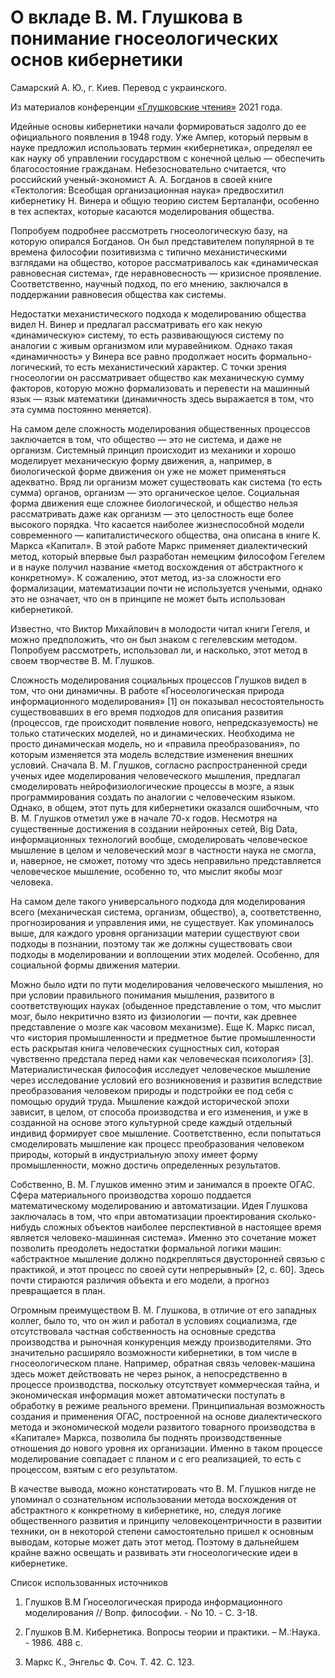 # О вкладе В. М. Глушкова в понимание гносеологических основ кибернетики

Самарский А. Ю., г. Киев. Перевод с украинского.

Из материалов конференции [«Глушковские чтения»](index.md) 2021 года.

Идейные основы кибернетики начали формироваться задолго до ее официального появления в 1948 году. Уже Ампер, который первым в науке предложил использовать термин «кибернетика», определял ее как науку об управлении государством с конечной целью — обеспечить благосостояние гражданам. Небезосновательно считается, что российский ученый-экономист А. А. Богданов в своей книге «Тектология: Всеобщая организационная наука» предвосхитил кибернетику Н. Винера и общую теорию систем Берталанфи, особенно в тех аспектах, которые касаются моделирования общества.

Попробуем подробнее рассмотреть гносеологическую базу, на которую опирался Богданов. Он был представителем популярной в те времена философии позитивизма с типично механистическими взглядами на общество, которое рассматривалось как «динамическая равновесная система», где неравновесность — кризисное проявление. Соответственно, научный подход, по его мнению, заключался в поддержании равновесия общества как системы.

Недостатки механистического подхода к моделированию общества видел Н. Винер и предлагал рассматривать его как некую «динамическую» систему, то есть развивающуюся систему по аналогии с живым организмом или муравейником. Однако такая «динамичность» у Винера все равно продолжает носить формально-логический, то есть механистический характер. С точки зрения гносеологии он рассматривает общество как механическую сумму факторов, которую можно формализовать и перевести на машинный язык — язык математики (динамичность здесь выражается в том, что эта сумма постоянно меняется).

На самом деле сложность моделирования общественных процессов заключается в том, что общество — это не система, и даже не организм. Системный принцип происходит из механики и хорошо моделирует механическую форму движения, а, например, в биологической форме движения он уже не может применяться адекватно. Вряд ли организм может существовать как система (то есть сумма) органов, организм — это органическое целое. Социальная форма движения еще сложнее биологической, и общество нельзя рассматривать даже как организм — это целостность еще более высокого порядка. Что касается наиболее жизнеспособной модели современного — капиталистического общества, она описана в книге К. Маркса «Капитал». В этой работе Маркс применяет диалектический метод, который впервые был разработан немецким философом Гегелем и в науке получил название «метод восхождения от абстрактного к конкретному». К сожалению, этот метод, из-за сложности его формализации, математизации почти не используется учеными, однако это не означает, что он в принципе не может быть использован кибернетикой.

Известно, что Виктор Михайлович в молодости читал книги Гегеля, и можно предположить, что он был знаком с гегелевским методом. Попробуем рассмотреть, использовал ли, и насколько, этот метод в своем творчестве В. М. Глушков.

Сложность моделирования социальных процессов Глушков видел в том, что они динамичны. В работе «Гносеологическая природа информационного моделирования» [1] он показывал несостоятельность существовавших в его время подходов для описания развития (процессов, где происходит появление нового, непредсказуемость) не только статических моделей, но и динамических. Необходима не просто динамическая модель, но и «правила преобразования», по которым изменяется эта модель вследствие изменения внешних условий. Сначала В. М. Глушков, согласно распространенной среди ученых идее моделирования человеческого мышления, предлагал смоделировать нейрофизиологические процессы в мозге, а язык программирования создать по аналогии с человеческим языком. Однако, в общем, этот путь для кибернетики оказался ошибочным, что В. М. Глушков отметил уже в начале 70-х годов. Несмотря на существенные достижения в создании нейронных сетей, Big Data, информационных технологий вообще, смоделировать человеческое мышление в целом и человеческий мозг в частности наука не смогла, и, наверное, не сможет, потому что здесь неправильно представляется человеческое мышление, особенно то, что мыслит якобы мозг человека.

На самом деле такого универсального подхода для моделирования всего (механическая система, организм, общество), а, соответственно, прогнозирования и управления ими, не существует. Как упоминалось выше, для каждого уровня организации материи существуют свои подходы в познании, поэтому так же должны существовать свои подходы в моделировании и воплощении этих моделей. Особенно, для социальной формы движения материи.

Можно было идти по пути моделирования человеческого мышления, но при условии правильного понимания мышления, развитого в соответствующих науках (обыденное представление о том, что мыслит мозг, было некритично взято из физиологии — почти, как древнее представление о мозге как часовом механизме). Еще К. Маркс писал, что «история промышленности и предметное бытие промышленности есть раскрытая книга человеческих сущностных сил, которая чувственно предстала перед нами как человеческая психология» [3]. Материалистическая философия исследует человеческое мышление через исследование условий его возникновения и развития вследствие преобразования человеком природы и подстройки ее под себя с помощью орудий труда. Мышление каждой исторической эпохи зависит, в целом, от способа производства и его изменения, и уже в созданной на основе этого культурной среде каждый отдельный индивид формирует свое мышление. Соответственно, если попытаться смоделировать мышление как процесс преобразования человеком природы, который в индустриальную эпоху имеет форму промышленности, можно достичь определенных результатов.

Собственно, В. М. Глушков именно этим и занимался в проекте ОГАС. Сфера материального производства хорошо поддается математическому моделированию и автоматизации. Идея Глушкова заключалась в том, что «при автоматизации проектирования сколько-нибудь сложных объектов наиболее перспективной в настоящее время является человеко-машинная система». Именно это сочетание может позволить преодолеть недостатки формальной логики машин: «абстрактное мышление должно подкрепляться двусторонней связью с практикой, и этот процесс по своей сути непрерывный» [2, c. 60]. Здесь почти стираются различия объекта и его модели, а прогноз превращается в план.

Огромным преимуществом В. М. Глушкова, в отличие от его западных коллег, было то, что он жил и работал в условиях социализма, где отсутствовала частная собственность на основные средства производства и рыночная конкуренция между производителями. Это значительно расширяло возможности кибернетики, в том числе в гносеологическом плане. Например, обратная связь человек-машина здесь может действовать не через рынок, а непосредственно в процессе производства, поскольку отсутствует коммерческая тайна, и экономическая информация может автоматически поступать в обработку в режиме реального времени. Принципиальная возможность создания и применения ОГАС, построенной на основе диалектического метода и экономической модели развитого товарного производства в «Капитале» Маркса, позволила бы поднять производственные отношения до нового уровня их организации. Именно в таком процессе моделирование совпадает с планом и с его реализацией, то есть с процессом, взятым с его результатом.

В качестве вывода, можно констатировать что В. М. Глушков нигде не упоминал о сознательном использовании метода восхождения от абстрактного к конкретному в кибернетике, но, следуя логике общественного развития и принципу человекоцентричности в развитии техники, он в некоторой степени самостоятельно пришел к основным выводам, которые может дать этот метод. Поэтому в дальнейшем крайне важно освещать и развивать эти гносеологические идеи в кибернетике.

Список использованных источников

1. Глушков В.М Гносеологическая природа информационного моделирования // Вопр. философии. - No 10. - С. 3-18.

2. Глушков В.М. Кибернетика. Вопросы теории и практики. – М.:Наука. - 1986. 488 с.

3. Маркс К., Энгельс Ф. Соч. Т. 42. С. 123.